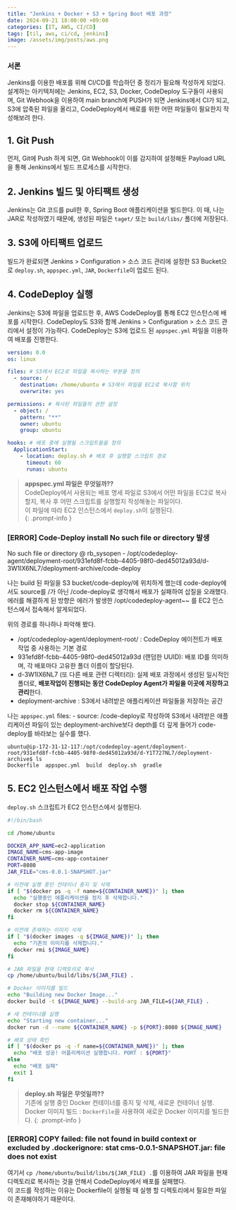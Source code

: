 ```yaml
---
title: "Jenkins + Docker + S3 + Spring Boot 배포 과정"
date: 2024-09-21 18:00:00 +09:00
categories: [IT, AWS, CI/CD]
tags: [til, aws, ci/cd, jenkins]
image: /assets/img/posts/aws.png
---
```


### 서론

Jenkins를 이용한 배포를 위해 CI/CD를 학습하던 중 정리가 필요해 작성하게 되었다. 설계하는 아키텍처에는 Jenkins, EC2, S3, Docker, CodeDeploy 도구들이 사용되며, Git Webhook을 이용하여 main branch에 PUSH가 되면 Jenkins에서 CI가 되고, S3에 압축된 파일을 올리고, CodeDeploy에서 배로를 위한 어떤 파일들이 필요한지 작성해보려 한다.

## 1. Git Push

먼저, Git에 Push 하게 되면, Git Webhook이 이를 감지하여 설정해둔 Payload URL을 통해 Jenkins에서 빌드 프로세스를 시작한다.

## 2. Jenkins 빌드 및 아티팩트 생성

Jenkins는 Git 코드를 pull한 후, Spring Boot 애플리케이션을 빌드한다.
이 때, 나는 JAR로 작성하였기 때문에, 생성된 파일은 `taget/` 또는 `build/libs/` 폴더에 저장된다.

## 3. S3에 아티팩트 업로드

빌드가 완료되면 Jenkins > Configuration > 소스 코드 관리에 설정한 S3 Bucket으로 `deploy.sh`, `appspec.yml`, `JAR`, `Dockerfile`이 업로드 된다.

## 4. CodeDeploy 실행

Jenkins는 S3에 파일을 업로드한 후, AWS CodeDeploy를 통해 EC2 인스턴스에 배포를 시작한다. CodeDeploy도 S3와 함께 Jenkins > Configuration > 소스 코드 관리에서 설정이 가능하다.    CodeDeploy는 S3에 업로드 된 `appspec.yml` 파일을 이용하여 배포를 진행한다.

```yml
version: 0.0
os: linux

files: # S3에서 EC2로 파일을 복사하는 부분을 정의
  - source: /
    destination: /home/ubuntu # S3에서 파일을 EC2로 복사할 위치
    overwrite: yes

permissions: # 복사된 파일들의 권한 설정
  - object: /
    pattern: "**"
    owner: ubuntu
    group: ubuntu

hooks: # 배포 중에 실행될 스크립트들을 정의
  ApplicationStart:
    - location: deploy.sh # 배포 후 실행할 스크립트 경로
      timeout: 60
      runas: ubuntu
```

> **appspec.yml 파일은 무엇일까??**    
> CodeDeploy에서 사용되는 배포 명세 파일로 S3에서 어떤 파일을 EC2로 복사할지, 복사 후 어떤 스크립트를 실행할지 작성해놓는 파일이다.      
> 이 파일에 따라 EC2 인스턴스에서 `deploy.sh`이 실행된다.    
{: .prompt-info }

### [ERROR] Code-Deploy install No such file or directory 발생

No such file or directory @ rb_sysopen - /opt/codedeploy-agent/deployment-root/931efd8f-fcbb-4405-98f0-ded45012a93d/d-3W1IX6NL7/deployment-archive/code-deploy    

나는 build 된 파일을 S3 bucket/code-deploy/에 위치하게 했는데 code-deploy에서도 source를 /가 아닌 /code-deploy로 생각해서 배포가 실패하여 삽질을 오래했다.    
에러를 해결하게 된 방향은 에러가 발생한 /opt/codedeploy-agent~~ 를 EC2 인스턴스에서 접속해서 알게되었다.     

위의 경로를 하나하나 파악해 봤다.
+ /opt/codedeploy-agent/deployment-root/ : CodeDeploy 에이전트가 배포 작업 중 사용하는 기본 경로
+ 931efd8f-fcbb-4405-98f0-ded45012a93d (랜덤한 UUID): 배포 ID를 의미하며, 각 배포마다 고유한 폴더 이름이 할당된다.
+ d-3W1IX6NL7 (또 다른 배포 관련 디렉터리): 실제 배포 과정에서 생성된 일시적인 폴더로, **배포작업이 진행되는 동안 CodeDeploy Agent가 파일을 이곳에 저장하고 관리**한다.
+ deployment-archive : S3에서 내려받은 애플리케이션 파일들을 저장하는 공간

나는 `appspec.yml` files: - source: /code-deploy로 작성하여 S3에서 내려받은 애플리케이션 파일이 있는 deployment-archive보다 depth를 더 깊게 들어가 code-deploy를 바라보는 실수를 했다. 

```ubuntu
ubuntu@ip-172-31-12-117:/opt/codedeploy-agent/deployment-root/931efd8f-fcbb-4405-98f0-ded45012a93d/d-Y1T727NL7/deployment-archive$ ls
Dockerfile  appspec.yml  build  deploy.sh  gradle
```


## 5. EC2 인스턴스에서 배포 작업 수행

`deploy.sh` 스크립트가 EC2 인스턴스에서 실행된다.

```sh
#!/bin/bash

cd /home/ubuntu

DOCKER_APP_NAME=ec2-application
IMAGE_NAME=cms-app-image
CONTAINER_NAME=cms-app-container
PORT=8080
JAR_FILE="cms-0.0.1-SNAPSHOT.jar"

# 이전에 실행 중인 컨테이너 중지 및 삭제
if [ "$(docker ps -q -f name=${CONTAINER_NAME})" ]; then
  echo "실행중인 애플리케이션을 정지 후 삭제합니다."
  docker stop ${CONTAINER_NAME}
  docker rm ${CONTAINER_NAME}
fi

# 이전에 존재하는 이미지 삭제
if [ "$(docker images -q ${IMAGE_NAME})" ]; then
  echo "기존의 이미지를 삭제합니다."
  docker rmi ${IMAGE_NAME}
fi

# JAR 파일을 현재 디렉토리로 복사
cp /home/ubuntu/build/libs/${JAR_FILE} .

# Docker 이미지를 빌드
echo "Building new Docker Image..."
docker build -t ${IMAGE_NAME} --build-arg JAR_FILE=${JAR_FILE} .

# 새 컨테이너를 실행
echo "Starting new container..."
docker run -d --name ${CONTAINER_NAME} -p ${PORT}:8080 ${IMAGE_NAME}

# 배포 상태 확인
if [ "$(docker ps -q -f name=${CONTAINER_NAME})" ]; then
  echo "배포 성공! 어플리케이션 실행합니다. PORT : ${PORT}"
else
  echo "배포 실패"
  exit 1
fi

```

> **deploy.sh 파일은 무엇일까??**    
> 기존에 실행 중인 Docker 컨테이너를 중지 및 삭제, 새로운 컨테이너 실행.    
> Docker 이미지 빌드 : `DockerFile`을 사용하여 새로운 Docker 이미지를 빌드한다.
{: .prompt-info }

### [ERROR] COPY failed: file not found in build context or excluded by .dockerignore: stat cms-0.0.1-SNAPSHOT.jar: file does not exist

여기서 `cp /home/ubuntu/build/libs/${JAR_FILE} .`를 이용하여 JAR 파일을 현재 디렉토리로 복사하는 것을 안해서 CodeDeploy에서 배포를 실패했다.     
이 코드를 작성하는 이유는 Dockerfile이 실행될 때 실행 할 디렉토리에서 필요한 파일이 존재해야하기 때문이다.
